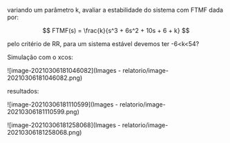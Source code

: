 variando um parâmetro k, avaliar a estabilidade do sistema com FTMF dada por:

$$
FTMF(s) = \frac{k}{s^3 + 6s^2 + 10s + 6 + k}
$$


pelo critério de RR, para um sistema estável devemos ter -6<k<54?

Simulação com o xcos:

![image-20210306181046082](Images - relatorio/image-20210306181046082.png)





resultados:

![image-20210306181110599](Images - relatorio/image-20210306181110599.png)

![image-20210306181258068](Images - relatorio/image-20210306181258068.png)
